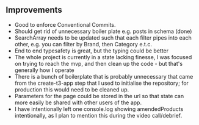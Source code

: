 ## Improvements

- Good to enforce Conventional Commits.
- Should get rid of unnecessary boiler plate e.g. posts in schema (done)
- SearchArray needs to be updated such that each filter pipes into each other, e.g. you can filter by Brand, then Category e.t.c.
- End to end typesafety is great, but the typing could be better
- The whole project is currently in a state lacking finesse, I was focused on trying to reach the mvp, and then clean up the code - but that's generally how I operate
- There is a bunch of boilerplate that is probably unnecessary that came from the create-t3-app step that I used to initialise the repository; for production this would need to be cleaned up.
- Parameters for the page could be stored in the url so that state can more easily be shared with other users of the app.
- I have intentionally left one console.log showing amendedProducts intentionally, as I plan to mention this during the video call/debrief.
